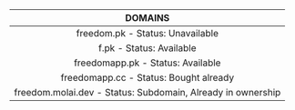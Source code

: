 |              DOMAINS              |
| :-------------------------------: |
| freedom.pk - Status: Unavailable  |
|     f.pk - Status: Available      |
| freedomapp.pk - Status: Available |
| freedomapp.cc - Status: Bought already |
| freedom.molai.dev - Status: Subdomain, Already in ownership |
